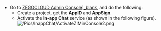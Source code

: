 - Go to [ZEGOCLOUD Admin Console\|_blank](https://console.zegocloud.com), and do the following:
  - Create a project, get the **AppID** and **AppSign**.
  - Activate the **In-app Chat** service (as shown in the following figure).
![/Pics/InappChat/ActivateZIMinConsole2.png](/Pics/InappChat/ActivateZIMinConsole2.png)















